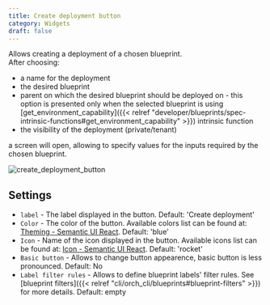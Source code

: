 ```yaml
---
title: Create deployment button
category: Widgets
draft: false
---
```

Allows creating a deployment of a chosen blueprint.   
After choosing:
 
  * a name for the deployment
  * the desired blueprint
  * parent on which the desired blueprint should be deployed on - this option is presented only when the selected blueprint is using [get_environment_capability]({{< relref "developer/blueprints/spec-intrinsic-functions#get_environment_capability" >}}) intrinsic function
  * the visibility of the deployment (private/tenant)
  
  a screen will open, allowing to specify values for the inputs required by the chosen blueprint.

![create_deployment_button]( /images/ui/widgets/create_deployment_button.png )


## Settings

* `label` - The label displayed in the button. Default: 'Create deployment'
* `Color` - The color of the button. Available colors list can be found
  at: [Theming - Semantic UI React](https://react.semantic-ui.com/layouts/theming). Default: 'blue'
* `Icon` - Name of the icon displayed in the button. Available icons list can be found
  at: [Icon - Semantic UI React](https://react.semantic-ui.com/elements/icon). Default: 'rocket'
* `Basic button` - Allows to change button appearence, basic button is less pronounced. Default: No
* `Label filter rules` - Allows to define blueprint labels' filter rules. See [blueprint filters]({{< relref "cli/orch_cli/blueprints#blueprint-filters" >}}) for more details. Default: empty
